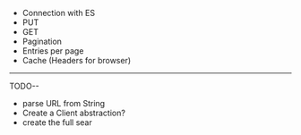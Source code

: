  - Connection with ES
 - PUT
 - GET
 - Pagination
 - Entries per page
 - Cache (Headers for browser)
------------------
TODO--
- parse URL from String
- Create a Client abstraction?
- create the full sear

